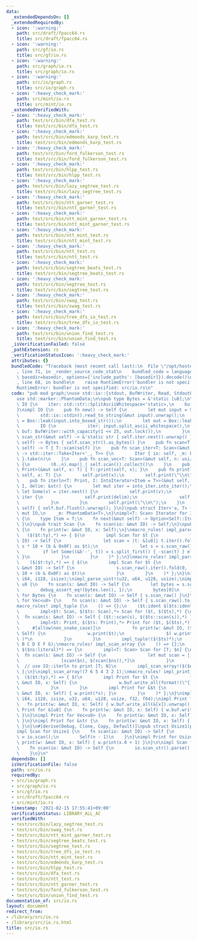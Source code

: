 ```yaml
---
data:
  _extendedDependsOn: []
  _extendedRequiredBy:
  - icon: ':warning:'
    path: src/draft/fpacc64.rs
    title: src/draft/fpacc64.rs
  - icon: ':warning:'
    path: src/gf/io.rs
    title: src/gf/io.rs
  - icon: ':warning:'
    path: src/graph/io.rs
    title: src/graph/io.rs
  - icon: ':warning:'
    path: src/io/graph.rs
    title: src/io/graph.rs
  - icon: ':heavy_check_mark:'
    path: src/mint/io.rs
    title: src/mint/io.rs
  _extendedVerifiedWith:
  - icon: ':heavy_check_mark:'
    path: test/src/bin/dfa_test.rs
    title: test/src/bin/dfa_test.rs
  - icon: ':heavy_check_mark:'
    path: test/src/bin/edmonds_karp_test.rs
    title: test/src/bin/edmonds_karp_test.rs
  - icon: ':heavy_check_mark:'
    path: test/src/bin/ford_fulkerson_test.rs
    title: test/src/bin/ford_fulkerson_test.rs
  - icon: ':heavy_check_mark:'
    path: test/src/bin/hlpp_test.rs
    title: test/src/bin/hlpp_test.rs
  - icon: ':heavy_check_mark:'
    path: test/src/bin/lazy_segtree_test.rs
    title: test/src/bin/lazy_segtree_test.rs
  - icon: ':heavy_check_mark:'
    path: test/src/bin/ntt_garner_test.rs
    title: test/src/bin/ntt_garner_test.rs
  - icon: ':heavy_check_mark:'
    path: test/src/bin/ntt_mint_garner_test.rs
    title: test/src/bin/ntt_mint_garner_test.rs
  - icon: ':heavy_check_mark:'
    path: test/src/bin/ntt_mint_test.rs
    title: test/src/bin/ntt_mint_test.rs
  - icon: ':heavy_check_mark:'
    path: test/src/bin/ntt_test.rs
    title: test/src/bin/ntt_test.rs
  - icon: ':heavy_check_mark:'
    path: test/src/bin/segtree_beats_test.rs
    title: test/src/bin/segtree_beats_test.rs
  - icon: ':heavy_check_mark:'
    path: test/src/bin/segtree_test.rs
    title: test/src/bin/segtree_test.rs
  - icon: ':heavy_check_mark:'
    path: test/src/bin/swag_test.rs
    title: test/src/bin/swag_test.rs
  - icon: ':heavy_check_mark:'
    path: test/src/bin/tree_dfs_io_test.rs
    title: test/src/bin/tree_dfs_io_test.rs
  - icon: ':heavy_check_mark:'
    path: test/src/bin/union_find_test.rs
    title: test/src/bin/union_find_test.rs
  _isVerificationFailed: false
  _pathExtension: rs
  _verificationStatusIcon: ':heavy_check_mark:'
  attributes: {}
  bundledCode: "Traceback (most recent call last):\n  File \"/opt/hostedtoolcache/Python/3.9.2/x64/lib/python3.9/site-packages/onlinejudge_verify/documentation/build.py\"\
    , line 71, in _render_source_code_stat\n    bundled_code = language.bundle(stat.path,\
    \ basedir=basedir, options={'include_paths': [basedir]}).decode()\n  File \"/opt/hostedtoolcache/Python/3.9.2/x64/lib/python3.9/site-packages/onlinejudge_verify/languages/user_defined.py\"\
    , line 68, in bundle\n    raise RuntimeError('bundler is not specified: {}'.format(path.as_posix()))\n\
    RuntimeError: bundler is not specified: src/io.rs\n"
  code: "pub mod graph;\nuse std::io::{stdout, BufWriter, Read, StdoutLock, Write};\n\
    use std::marker::PhantomData;\n\npub type Bytes = &'static [u8];\n\npub struct\
    \ IO {\n    iter: std::str::SplitAsciiWhitespace<'static>,\n    buf: BufWriter<StdoutLock<'static>>,\n\
    }\nimpl IO {\n    pub fn new() -> Self {\n        let mut input = String::new();\n\
    \        std::io::stdin().read_to_string(&mut input).unwrap();\n        let input\
    \ = Box::leak(input.into_boxed_str());\n        let out = Box::leak(Box::new(stdout()));\n\
    \        IO {\n            iter: input.split_ascii_whitespace(),\n           \
    \ buf: BufWriter::with_capacity(1 << 25, out.lock()),\n        }\n    }\n    fn\
    \ scan_str(&mut self) -> &'static str { self.iter.next().unwrap() }\n    fn scan_raw(&mut\
    \ self) -> Bytes { self.scan_str().as_bytes() }\n    pub fn scan<T: Scan>(&mut\
    \ self) -> T { T::scan(self) }\n    pub fn scan_iter<T: Scan>(&mut self, n: usize)\
    \ -> std::iter::Take<Iter<'_, T>> {\n        Iter { io: self, _m: PhantomData\
    \ }.take(n)\n    }\n    pub fn scan_vec<T: Scan>(&mut self, n: usize) -> Vec<T>\
    \ {\n        (0..n).map(|_| self.scan()).collect()\n    }\n    pub fn print<T:\
    \ Print>(&mut self, x: T) { T::print(self, x); }\n    pub fn println<T: Print>(&mut\
    \ self, x: T) {\n        self.print(x);\n        self.print(\"\\n\");\n    }\n\
    \    pub fn iterln<T: Print, I: IntoIterator<Item = T>>(&mut self, into_iter:\
    \ I, delim: &str) {\n        let mut iter = into_iter.into_iter();\n        if\
    \ let Some(v) = iter.next() {\n            self.print(v);\n            for v in\
    \ iter {\n                self.print(delim);\n                self.print(v);\n\
    \            }\n        }\n        self.print(\"\\n\");\n    }\n    pub fn flush(&mut\
    \ self) { self.buf.flush().unwrap(); }\n}\npub struct Iter<'a, T> {\n    io: &'a\
    \ mut IO,\n    _m: PhantomData<T>,\n}\nimpl<T: Scan> Iterator for Iter<'_, T>\
    \ {\n    type Item = T;\n    fn next(&mut self) -> Option<Self::Item> { Some(self.io.scan())\
    \ }\n}\npub trait Scan {\n    fn scan(io: &mut IO) -> Self;\n}\npub trait Print\
    \ {\n    fn print(w: &mut IO, x: Self);\n}\nmacro_rules! impl_parse_iint {\n \
    \   ($($t:ty),*) => { $(\n        impl Scan for $t {\n            fn scan(s: &mut\
    \ IO) -> Self {\n                let scan = |t: &[u8]| t.iter().fold(0, |s, &b|\
    \ s * 10 + (b & 0x0F) as $t);\n                let s = s.scan_raw();\n       \
    \         if let Some((&b'-', t)) = s.split_first() { -scan(t) } else { scan(s)\
    \ }\n            }\n        }\n    )* };\n}\nmacro_rules! impl_parse_uint {\n\
    \    ($($t:ty),*) => { $(\n        impl Scan for $t {\n            fn scan(s:\
    \ &mut IO) -> Self {\n                s.scan_raw().iter().fold(0, |s, &b| s *\
    \ 10 + (b & 0x0F) as $t)\n            }\n        }\n    )* };\n}\nimpl_parse_iint!(i32,\
    \ i64, i128, isize);\nimpl_parse_uint!(u32, u64, u128, usize);\nimpl Scan for\
    \ u8 {\n    fn scan(s: &mut IO) -> Self {\n        let bytes = s.scan_raw();\n\
    \        debug_assert_eq!(bytes.len(), 1);\n        bytes[0]\n    }\n}\nimpl Scan\
    \ for Bytes {\n    fn scan(s: &mut IO) -> Self { s.scan_raw() }\n}\nimpl Scan\
    \ for Vec<u8> {\n    fn scan(s: &mut IO) -> Self { s.scan_raw().to_vec() }\n}\n\
    macro_rules! impl_tuple {\n    () => {};\n    ($t:ident $($ts:ident)*) => {\n\
    \        impl<$t: Scan, $($ts: Scan),*> Scan for ($t, $($ts),*) {\n          \
    \  fn scan(s: &mut IO) -> Self { ($t::scan(s), $($ts::scan(s)),*) }\n        }\n\
    \        impl<$t: Print, $($ts: Print),*> Print for ($t, $($ts),*) {\n       \
    \     #[allow(non_snake_case)]\n            fn print(w: &mut IO, ($t, $($ts),*):\
    \ Self) {\n                w.print($t);\n                $( w.print(\" \"); w.print($ts);\
    \ )*\n            }\n        }\n        impl_tuple!($($ts)*);\n    };\n}\nimpl_tuple!(A\
    \ B C D E F G);\nmacro_rules! impl_scan_array {\n    () => {};\n    ($n:literal\
    \ $($ns:literal)*) => {\n        impl<T: Scan> Scan for [T; $n] {\n          \
    \  fn scan(s: &mut IO) -> Self {\n                let mut scan = |_| T::scan(s);\n\
    \                [scan($n), $(scan($ns)),*]\n            }\n        }\n      \
    \  // use IO::iterln to print [T; N]\n        impl_scan_array!($($ns)*);\n   \
    \ };\n}\nimpl_scan_array!(7 6 5 4 3 2 1);\nmacro_rules! impl_print_prim {\n  \
    \  ($($t:ty),*) => { $(\n        impl Print for $t {\n            fn print(w:\
    \ &mut IO, x: Self) {\n                w.buf.write_all(format!(\"{:.10}\", x).as_bytes()).unwrap();\n\
    \            }\n        }\n        impl Print for &$t {\n            fn print(w:\
    \ &mut IO, x: Self) { w.print(*x); }\n        }\n    )* };\n}\nimpl_print_prim!(i32,\
    \ i64, i128, isize, u32, u64, u128, usize, f32, f64);\nimpl Print for u8 {\n \
    \   fn print(w: &mut IO, x: Self) { w.buf.write_all(&[x]).unwrap(); }\n}\nimpl\
    \ Print for &[u8] {\n    fn print(w: &mut IO, x: Self) { w.buf.write_all(x).unwrap();\
    \ }\n}\nimpl Print for Vec<u8> {\n    fn print(w: &mut IO, x: Self) { w.buf.write_all(&x).unwrap();\
    \ }\n}\nimpl Print for &str {\n    fn print(w: &mut IO, x: Self) { w.print(x.as_bytes());\
    \ }\n}\n#[derive(Debug, Clone, Copy, Default)]\npub struct Usize1(pub usize);\n\
    impl Scan for Usize1 {\n    fn scan(io: &mut IO) -> Self {\n        let n: usize\
    \ = io.scan();\n        Self(n - 1)\n    }\n}\nimpl Print for Usize1 {\n    fn\
    \ print(w: &mut IO, x: Self) { w.print(x.0 + 1) }\n}\n\nimpl Scan for f64 {\n\
    \    fn scan(io: &mut IO) -> Self {\n        io.scan_str().parse().unwrap()\n\
    \    }\n}\n"
  dependsOn: []
  isVerificationFile: false
  path: src/io.rs
  requiredBy:
  - src/io/graph.rs
  - src/graph/io.rs
  - src/gf/io.rs
  - src/draft/fpacc64.rs
  - src/mint/io.rs
  timestamp: '2021-02-15 17:55:41+09:00'
  verificationStatus: LIBRARY_ALL_AC
  verifiedWith:
  - test/src/bin/lazy_segtree_test.rs
  - test/src/bin/swag_test.rs
  - test/src/bin/ntt_mint_garner_test.rs
  - test/src/bin/segtree_beats_test.rs
  - test/src/bin/segtree_test.rs
  - test/src/bin/tree_dfs_io_test.rs
  - test/src/bin/ntt_mint_test.rs
  - test/src/bin/edmonds_karp_test.rs
  - test/src/bin/hlpp_test.rs
  - test/src/bin/dfa_test.rs
  - test/src/bin/ntt_test.rs
  - test/src/bin/ntt_garner_test.rs
  - test/src/bin/ford_fulkerson_test.rs
  - test/src/bin/union_find_test.rs
documentation_of: src/io.rs
layout: document
redirect_from:
- /library/src/io.rs
- /library/src/io.rs.html
title: src/io.rs
---
```

